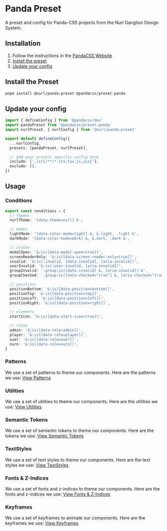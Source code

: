 # Panda Preset

A preset and config for Panda-CSS projects from the Nurl Ganglion Design System.

## Installation

1. Follow the instructions in the [PandaCSS Website](https://panda-css.com/docs/installation/postcss)
2. [Install the preset](#install-the-preset)
3. [Update your config](#update-your-config)

## Install the Preset

```bash
pnpm install @nurl/panda-preset @pandacss/preset-panda
```

## Update your config

```typescript
import { defineConfig } from '@pandacss/dev'
import pandaPreset from '@pandacss/preset-panda'
import nurlPreset, { nurlConfig } from '@nurl/panda-preset'

export default defineConfig({
  ...nurlConfig,
  presets: [pandaPreset, nurlPreset],

  // Add your project specific config here
  include: ['./src/**/*.{ts,tsx,js,jsx}'],
  exclude: [],
})
```

## Usage

### Conditions

```typescript
export const conditions = {
  // themes
  nurlTheme: '[data-theme=nurl] &',

  // modes
  lightMode: '[data-color-mode=light] &, &.light, .light &',
  darkMode: '[data-color-mode=dark] &, &.dark, .dark &',

  // states
  modalOpen: '&:is([data-modal-open=true])',
  screenReaderOnly: '&:is([data-screen-reader-only=true])',
  invalid: '&:is(:invalid, [data-invalid], [aria-invalid])',
  userInvalid: '&:is(:user-invalid, [aria-invalid])',
  groupInvalid: '.group:is([data-invalid] &, [aria-invalid]) &',
  groupChecked: '.group:is([data-checked="true"] &, [aria-checked="true"]) &',

  // positions
  positionBottom: '&:is([data-position=bottom])',
  positionTop: '&:is([data-position=top])',
  positionLeft: '&:is([data-position=left])',
  positionRight: '&:is([data-position=right])',

  // elements
  startIcon: '&:is([data-start-icon=true])',

  // roles
  admin: '&:is([data-role=admin])',
  player: '&:is([data-role=player])',
  user: '&:is([data-role=user])',
  nuro: '&:is([data-role=nuro])',
}
```

### Patterns

We use a set of patterns to theme our components. Here are the patterns we use:
[View Patterns](https://github.com/nurl-inc/dev-tools/blob/main/packages/panda-preset/src/patterns.ts)

### Utilities

We use a set of utilities to theme our components. Here are the utilities we use:
[View Utilities](https://github.com/nurl-inc/dev-tools/blob/main/packages/panda-preset/src/utilities.ts)

### Semantic Tokens

We use a set of semantic tokens to theme our components. Here are the tokens we use:
[View Semantic Tokens](https://github.com/nurl-inc/dev-tools/tree/main/packages/panda-preset/src/theme/semantic-tokens)

### TextStyles

We use a set of text styles to theme our components. Here are the text styles we use:
[View TextStyles](https://github.com/nurl-inc/dev-tools/blob/main/packages/panda-preset/src/theme/textStyles.ts)

### Fonts & Z-Indices

We use a set of fonts and z-indices to theme our components. Here are the fonts and z-indices we use:
[View Fonts & Z-Indices](https://github.com/nurl-inc/dev-tools/blob/main/packages/panda-preset/src/theme/tokens.ts)

### Keyframes

We use a set of keyframes to animate our components. Here are the keyframes we use:
[View Keyframes](https://github.com/nurl-inc/dev-tools/blob/main/packages/panda-preset/src/theme/keyframes.ts)
